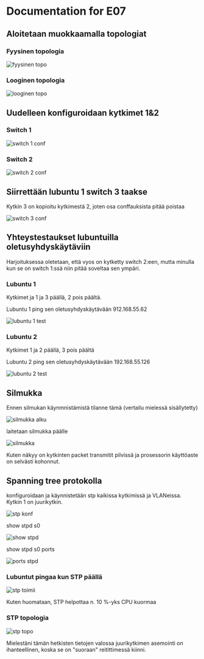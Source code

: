 # Documentation for E07

## Aloitetaan muokkaamalla topologiat

### Fyysinen topologia

![fyysinen topo](./E07/fyysinentopo.png)

### Looginen topologia

![looginen topo](./E07/looginentopo.png)

## Uudelleen konfiguroidaan kytkimet 1&2

### Switch 1

![switch 1 conf](./E07/switch1reconf.png)

### Switch 2

![switch 2 conf](./E07/switch2reconf.png)

## Siirrettään lubuntu 1 switch 3 taakse

Kytkin 3 on kopioitu kytkimestä 2, joten osa conffauksista pitää poistaa

![switch 3 conf](./E07/switch3conf.png)

## Yhteystestaukset lubuntuilla oletusyhdyskäytäviin

Harjoituksessa oletetaan, että vyos on kytketty switch 2:een, mutta minulla kun se on switch 1:ssä niin pitää soveltaa sen ympäri.

### Lubuntu 1

Kytkimet ja 1 ja 3 päällä, 2 pois päältä.

Lubuntu 1 ping sen oletusyhdyskäytävään 912.168.55.62

![lubuntu 1 test](./E07/lubuntu1olyhkä.png)

### Lubuntu 2

Kytkimet 1 ja 2 päällä, 3 pois päältä

Lubuntu 2 ping sen oletusyhdyskäytävään 192.168.55.126

![lubuntu 2 test](./E07/lubuntu2olyhkä.png)

## Silmukka

Ennen silmukan käynmnistämistä tilanne tämä (vertailu mielessä sisällytetty)

![silmukka alku](./E07/silmukka_alku.png)

laitetaan silmukka päälle

![silmukka](./E07/silmukka.png)

Kuten näkyy on kytkinten packet transmitit pilvissä ja prosessorin käyttöaste on selvästi kohonnut.

## Spanning tree protokolla

konfiguroidaan ja käynnistetään stp kaikissa kytkimissä ja VLANeissa. Kytkin 1 on juurikytkin.

![stp konf](./E07/stpconffausjakäyn.png)

show stpd s0

![show stpd](./E07/showstpd.png)

show stpd s0 ports

![ports stpd](./E07/stpdports.png)

### Lubuntut pingaa kun STP päällä

![stp toimii](./E07/stptoimii.png)

Kuten huomataan, STP helpottaa n. 10 %-yks CPU kuormaa

### STP topologia

![stp topo](./E07/stptopo.png)

Mielestäni tämän hetkisten tietojen valossa juurikytkimen asemointi on ihanteellinen, koska se on "suoraan" reitittimessä kiinni.
